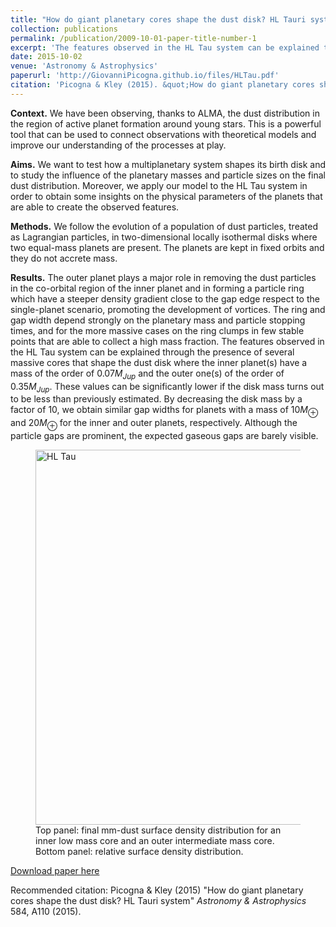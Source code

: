 ```yaml
---
title: "How do giant planetary cores shape the dust disk? HL Tauri system"
collection: publications
permalink: /publication/2009-10-01-paper-title-number-1
excerpt: 'The features observed in the HL Tau system can be explained through the presence of several massive cores that shape the dust disk where the inner planet(s) have a mass of the order of $0.07 M_{Jup}$ and the outer one(s) of the order of $0.35 M_{Jup}$.'
date: 2015-10-02
venue: 'Astronomy & Astrophysics'
paperurl: 'http://GiovanniPicogna.github.io/files/HLTau.pdf'
citation: 'Picogna & Kley (2015). &quot;How do giant planetary cores shape the dust disk? HL Tauri system.&quot; <i>Astronomy & Astrophysics</i>. 584, A110.'
---
```

**Context.** We have been observing, thanks to ALMA, the dust distribution in the region of active planet formation around young
stars. This is a powerful tool that can be used to connect observations with theoretical models and improve our understanding of the
processes at play.

**Aims.** We want to test how a multiplanetary system shapes its birth disk and to study the influence of the planetary masses and particle
sizes on the final dust distribution. Moreover, we apply our model to the HL Tau system in order to obtain some insights on the
physical parameters of the planets that are able to create the observed features.

**Methods.** We follow the evolution of a population of dust particles, treated as Lagrangian particles, in two-dimensional locally
isothermal disks where two equal-mass planets are present. The planets are kept in fixed orbits and they do not accrete mass.

**Results.** The outer planet plays a major role in removing the dust particles in the co-orbital region of the inner planet and in forming
a particle ring which have a steeper density gradient close to the gap edge respect to the single-planet scenario, promoting the
development of vortices. The ring and gap width depend strongly on the planetary mass and particle stopping times, and for the more
massive cases on the ring clumps in few stable points that are able to collect a high mass fraction. The features observed in the HL Tau
system can be explained through the presence of several massive cores that shape the dust disk where the inner planet(s) have a mass
of the order of $0.07 M_{Jup}$ and the outer one(s) of the order of $0.35 M_{Jup}$. These values can be significantly lower if the disk mass turns
out to be less than previously estimated. By decreasing the disk mass by a factor of $10$, we obtain similar gap widths for planets with a
mass of $10 M_\oplus$ and $20 M_\oplus$ for the inner and outer planets, respectively. Although the particle gaps are prominent, the expected gaseous
gaps are barely visible.

<figure>
  <img src="http://GiovanniPicogna.github.io/images/PicognaKley2015.png" alt="HL Tau" width="600"/>
  <figcaption>Top panel: final mm-dust surface density distribution for an inner low mass core and an outer intermediate mass core. Bottom panel: relative surface density distribution.</figcaption>
</figure>

[Download paper here](http://GiovanniPicogna.github.io/files/HLTau.pdf)

Recommended citation: Picogna & Kley (2015) "How do giant planetary cores shape the dust disk? HL Tauri system" <i>Astronomy & Astrophysics</i> 584, A110 (2015).